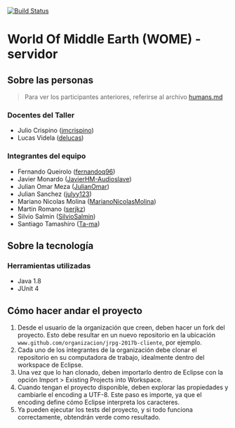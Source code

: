 [![Build Status](https://travis-ci.org/LosTestigosDeRenata/jrpg-2017b-servidor.svg?branch=master)](https://travis-ci.org/LosTestigosDeRenata/jrpg-2017b-servidor)
# World Of Middle Earth (WOME) - servidor

## Sobre las personas

> Para ver los participantes anteriores, referirse al archivo [humans.md](humans.md)

### Docentes del Taller

* Julio Crispino ([jmcrispino](https://github.com/jmcrispino))
* Lucas Videla ([delucas](https://github.com/delucas))

### Integrantes del equipo

* Fernando Queirolo ([fernandoq96](https://github.com/fernandoq96))
* Javier Monardo ([JavierHM-Audioslave](https://github.com/JavierHM-Audioslave))
* Julian Omar Meza ([JulianOmar](https://github.com/JulianOmar))
* Julian Sanchez ([julyy123](https://github.com/julyy123))
* Mariano Nicolas Molina ([MarianoNicolasMolina](https://github.com/MarianoNicolasMolina))
* Martin Romano ([serjkz](https://github.com/serjkz))
* Silvio Salmin ([SilvioSalmin](https://github.com/SilvioSalmin))
* Santiago Tamashiro ([Ta-ma](https://github.com/Ta-ma))

## Sobre la tecnología

### Herramientas utilizadas

* Java 1.8
* JUnit 4

## Cómo hacer andar el proyecto

1. Desde el usuario de la organización que creen, deben hacer un fork del proyecto. Esto debe resultar en un nuevo repositorio en la ubicación `www.github.com/organizacion/jrpg-2017b-cliente`, por ejemplo.
2. Cada uno de los integrantes de la organización debe clonar el repositorio en su computadora de trabajo, idealmente dentro del workspace de Eclipse.
3. Una vez que lo han clonado, deben importarlo dentro de Eclipse con la opción Import > Existing Projects into Workspace.
4. Cuando tengan el proyecto disponible, deben explorar las propiedades y cambiarle el encoding a UTF-8. Este paso es importe, ya que el encoding define cómo Eclipse interpreta los caracteres.
5. Ya pueden ejecutar los tests del proyecto, y si todo funciona correctamente, obtendrán verde como resultado.
